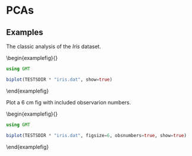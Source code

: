 # PCAs 

## Examples


The classic analysis of the _Iris_ dataset.

\begin{examplefig}{}
```julia
using GMT

biplot(TESTSDIR * "iris.dat", show=true)
```
\end{examplefig}

Plot a 6 cm fig with included observarion numbers.

\begin{examplefig}{}
```julia
using GMT

biplot(TESTSDIR * "iris.dat", figsize=6, obsnumbers=true, show=true)
```
\end{examplefig}
